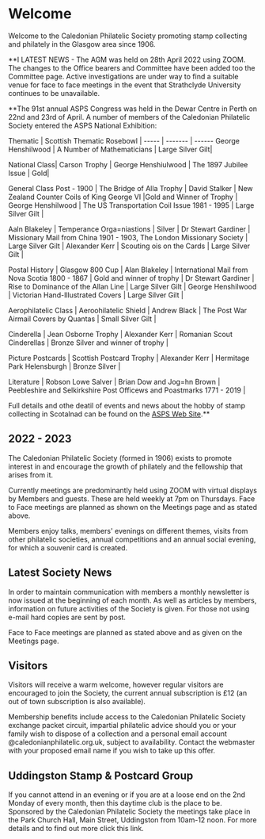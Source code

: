 # Welcome

Welcome to the Caledonian Philatelic Society promoting stamp collecting and philately in the Glasgow area since 1906.

**I LATEST NEWS - The AGM was held on 28th April 2022 using ZOOM. The changes to the Office bearers and Committee have been added too the Committee page.  Active investigations are under way to find a suitable venue for face to face meetings in the event that Strathclyde University continues to be unavailable.

**The 91st annual ASPS Congress was held in the Dewar Centre in Perth on 22nd and 23rd of April. A number of members of the Caledonian Philatelic Society entered the ASPS National Exhibition:

Thematic | Scottish Thematic Rosebowl |
----- | ------- | ------
George Henshilwood | A Number of Mathematicians | Large Silver Gilt|

National Class| Carson Trophy |
George Henshiulwood | The 1897 Jubilee Issue | Gold|

General Class Post - 1900 | The Bridge of Alla Trophy |
David Stalker | New Zealand Counter Coils of King George VI |Gold and Winner of Trophy |
George Henshilwood | The US Transportation Coil Issue 1981 - 1995 | Large Silver Gilt |

Aaln Blakeley | Temperance Orga=niastions | Silver |
Dr Stewart Gardiner | Missionary Mail from China 1901 - 1903, The London Missionary Society | Large Silver Gilt |
Alexander Kerr | Scouting ois on the Cards | Large Silver Gilt |

Postal History | Glasgow 800 Cup |
Alan Blakeley | International Mail from Nova Scotia 1800 - 1867 | Gold and winner of trophy |
Dr Stewart Gardiner | Rise to Dominance of the Allan Line | Large Silver Gilt |
George Henshilwood | Victorian Hand-Illustrated Covers | Large Silver Gilt |

Aerophilatelic Class | Aeroohilatelic Shield |
Andrew Black | The Post War Airmail Covers by Quantas | Small Silver Gilt |

Cinderella | Jean Osborne Trophy |
Alexander Kerr | Romanian Scout Cinderellas | Bronze Silver and winner of trophy |

Picture Postcards | Scottish Postcard Trophy |
Alexander Kerr | Hermitage Park Helensburgh | Bronze Silver |

Literature | Robson Lowe Salver |
Brian Dow and Jog=hn Brown | Peebleshire and Selkirkshire Post Officews and Poastmarks 1771 - 2019 |

Full details and othe deatil of events and news about the hobby of stamp collecting in Scotalnad can be found on the [ASPS Web Site](https://www.scottishphilately.co.uk).**

## 2022 - 2023

The Caledonian Philatelic Society (formed in 1906) exists to promote interest in and encourage the growth of philately and the fellowship that arises from it.

Currently meetings are predominantly held using ZOOM with virtual displays by Members and guests. These are held weekly at 7pm on Thursdays.  Face to Face meetings are planned as shown on the Meetings page and as stated above. 

Members enjoy talks, members' evenings on different themes, visits from other philatelic societies, annual competitions and an annual social evening, for which a souvenir card is created.

## Latest Society News

In order to maintain communication with members a monthly newsletter is now issued at the beginning of each month. As well as articles by members, information on future activities of the Society is given. For those not using e-mail hard copies are sent by post.

Face to Face meetings are planned as stated above and as given on the Meetings page.

## Visitors

Visitors will receive a warm welcome, however regular visitors are encouraged to join the Society, the current annual subscription is &pound;12 (an out of town subscription is also available).

Membership benefits include access to the Caledonian Philatelic Society exchange packet circuit, impartial philatelic advice should you or your family wish to dispose of a collection and a personal email account @caledonianphilatelic.org.uk, subject to availability. Contact the webmaster with your proposed email name if you wish to take up this offer.

## Uddingston Stamp & Postcard Group

If you cannot attend in an evening or if you are at a loose end on the 2nd Monday of every month, then this daytime club is the place to be. Sponsored by the Caledonian Philatelic Society the meetings take place in the Park Church Hall, Main Street, Uddingston from 10am-12 noon. For more details and to find out more click this link.
